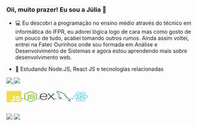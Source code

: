 ### Oii, muito prazer! Eu sou a Júlia 👋

-  💻  Eu descobri a programação no ensino médio através do técnico em informática do IFPR, eu adorei lógica logo de cara mas como gosto de um pouco de tudo, acabei tomando outros rumos. Ainda assim voltei, entrei na Fatec Ourinhos onde sou formada em Análise e Desenvolvimento de Sistemas e agora estou aprendendo mais sobre desenvolvimento web. 

- 🌱 Estudando Node.JS, React JS e tecnologias relacionadas


 <div>
  <a href="https://github.com/juliafritegotto">
  <img height="170em" src="https://github-readme-stats.vercel.app/api?username=juliafritegotto&show_icons=true&theme=gruvbox&include_all_commits=true&count_private=true"/>
   
  <img height="125em" src="https://github-readme-stats.vercel.app/api/top-langs/?username=juliafritegotto&layout=compact&langs_count=7&theme=gruvbox"/>
</div>

<div style="display: inline_block"><br>
  <img align="center" alt="JS" height="30" width="40" src="https://raw.githubusercontent.com/devicons/devicon/master/icons/javascript/javascript-plain.svg">  
  <img align="center" alt="Node" height="30" width="40" src="https://github.com/devicons/devicon/blob/master/icons/nodejs/nodejs-original.svg">
  <img align="center" alt="Express"height="30" width="40" src="https://github.com/devicons/devicon/blob/master/icons/express/express-original.svg">
  <img align="center" alt="MySQL" height="30" width="40" src="https://github.com/devicons/devicon/blob/master/icons/mysql/mysql-original.svg">
 <img align="center" alt="React" height="30" width="40" src="https://raw.githubusercontent.com/devicons/devicon/master/icons/react/react-original.svg">
</div>

##
 
<div> 
  <a href = "mailto:julia.fritegotto@gmail.com"><img src="https://img.shields.io/badge/Gmail-D14836?style=for-the-badge&logo=gmail&logoColor=white" target="_blank"></a>
  <a href="https://www.linkedin.com/in/juliafritegotto/" target="_blank"><img src="https://img.shields.io/badge/-LinkedIn-%230077B5?style=for-the-badge&logo=linkedin&logoColor=white" target="_blank"></a> 
</div>

